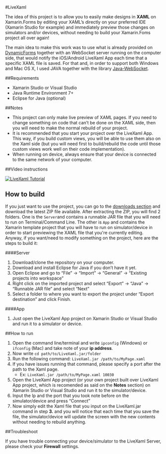 #LiveXaml

The idea of this project is to allow you to easily make designs in **XAML** on Xamarin.Forms by editing your XAML’s directly on your preferred IDE (Xamarin Studio for example) and immediately preview those changes on simulators and/or devices, without needing to build your Xamarin.Foms project all over again!

The main idea to make this work was to use what is already provided on [DynamicForms](https://github.com/MobileEssentials/DynamicForms) together with an WebSocket server running on the computer side, that would notify the iOS/Android LiveXaml App each time that a specific XAML file is saved.
For that and, in order to support both Windows and Mac OS X, I used JAVA together with the library [Java-WebSocket](https://github.com/TooTallNate/Java-WebSocket).

##Requirements
* Xamarin Studio or Visual Studio
* Java Runtime Environment 7+
* Eclipse for Java (optional)

##Notes

* This project can only make live preview of XAML pages. If you need to change something on code that can’t be done on the XAML side, then you will need to make the normal rebuild of your project.
* It is recommended that you start your project over the LiveXaml App. This way, if you build custom views, you will be able to use them also on the Xaml side (but you will need first to build/rebuild the code until those custom views work well on their code implementation).
* When running on device, always ensure that your device is connected to the same network of your computer.

##Video instructions

[![LiveXaml Tutorial](http://img.youtube.com/vi/a7bahYPkhbM/0.jpg)](http://www.youtube.com/watch?v=a7bahYPkhbM "LiveXaml Tutorial")

## How to build

If you just want to use the project, you can go to the [downloads section](https://github.com/reyalpsirc/LiveXaml/releases) and download the latest ZIP file available. 
After extracting the ZIP, you will find 2 folders. One is the `Server`and contains a runnable JAR file that you will need to run on Terminal/Command Line. The other is `App` and contains the Xamarin template project that you will have to run on simulator/device in order to start previewing the XAML file that you're currently editing.
Anyway, if you want/need to modify something on the project, here are the steps to build it:

####Server
1. Download/clone the repository on your computer.
2. Download and install Eclipse for Java if you don’t have it yet.
3. Open Eclipse and go to “File” -> “Import” -> “General” -> “Existing projects into workspace”
4. Right click on the imported project and select “Export” -> “Java” -> “Runnable JAR file” and select “Next”
5. Select a folder to where you want to export the project under “Export destination” and click Finish.

####App

1. Just open the LiveXaml App project on Xamarin Studio or Visual Studio and run it to a simulator or device.

##How to run

1. Open the command line/terminal and write `ipconfig` (Windows) or `ifconfig` (Mac) and take note of your **ip address**.
2. Now write `cd path/to/LiveXaml.jar/folder`
3. Run the following command: `LiveXaml.jar /path/to/MyPage.xaml`
4. If you have issues running that command, please specify a port after the path to the Xaml page.
    * Ex: `LiveXaml.jar /path/to/MyPage.xaml 10030`
5. Open the LiveXaml App project (or your own project built over LiveXaml App project, which is recomended as said on the **Notes** section) on Xamarin Studio or Visual Studio and run it to the simulator/device.
6. Input the Ip and the port that you took note before on the simulator/device and press “Connect”
7. Now simply edit the Xaml file that you input on the LiveXaml.jar command in step **3.** and you will notice that each time that you save the file, the simulator/device will update the screen with the new contents without needing to rebuild anything.

##Troubleshoot

If you have trouble connecting your device/simulator to the LiveXaml Server, please check your **Firewall** settings.





